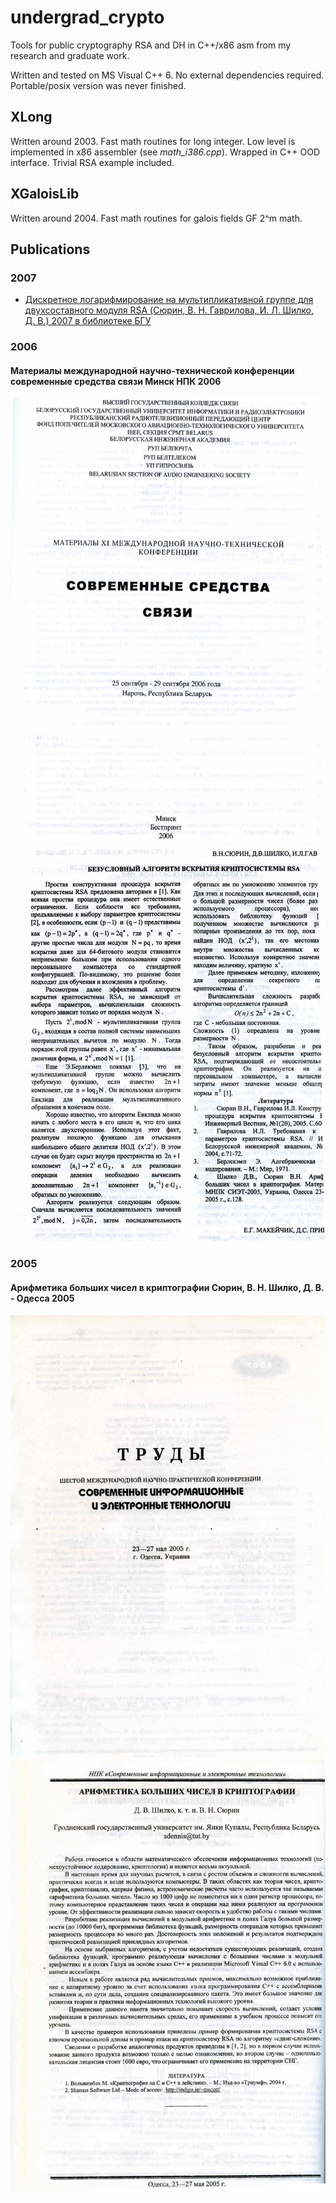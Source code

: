 # undergrad_crypto

Tools for public cryptography RSA and DH in C++/x86 asm from my research and graduate work.

Written and tested on MS Visual C++ 6.
No external dependencies required.
Portable/posix version was never finished.

## XLong

Written around 2003.
Fast math routines for long integer.
Low level is implemented in x86 assembler (see *math_i386.cpp*).
Wrapped in C++ OOD interface.
Trivial RSA example included.

## XGaloisLib 

Written around 2004.
Fast math routines for galois fields GF 2^m math.

## Publications

### 2007
* [Дискретное логарифмирование на мультипликативной группе для двухсоставного модуля RSA (Сюрин, В. Н. Гаврилова, И. Л. Шилко, Д. В.) 2007 в библиотеке БГУ](https://elib.bsu.by/handle/123456789/92531)

### 2006

#### Материалы международной научно-технической конференции современные средства связи Минск НПК 2006

![публикация материалы международной научно-технической конференции современные средства связи 2006](minsk2006-1.jpg)
![Алгоритм вскрытия криптосистемы RSA](minsk2006-2.jpg)

### 2005

#### Арифметика больших чисел в криптографии Сюрин, В. Н. Шилко, Д. В. - Одесса 2005

![труды шестой международной научно практической конференции Современные Информационные и электронные технологии 2005 HПК](odessa2005-1.jpg)
![Шилко, Сюрин, Арифметика больших чисел в криптографии](odessa2005-2.jpg)


